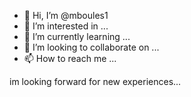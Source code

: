 - 👋 Hi, I’m @mboules1
- 👀 I’m interested in ...
- 🌱 I’m currently learning ...
- 💞️ I’m looking to collaborate on ...
- 📫 How to reach me ...

<!---
mboules1/mboules1 is a ✨ special ✨ repository because its `README.md` (this file) appears on your GitHub profile.
You can click the Preview link to take a look at your changes.
--->im looking forward for new experiences...
